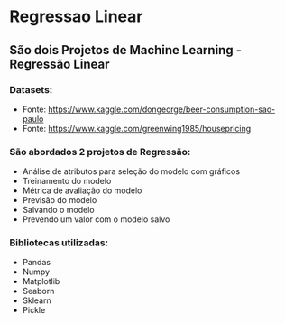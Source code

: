 # Regressao Linear
## São dois Projetos de Machine Learning - Regressão Linear

### Datasets:
* Fonte: https://www.kaggle.com/dongeorge/beer-consumption-sao-paulo
* Fonte: https://www.kaggle.com/greenwing1985/housepricing

### São abordados 2 projetos de Regressão:
* Análise de atributos para seleção do modelo com gráficos
* Treinamento do modelo
* Métrica de avaliação do modelo
* Previsão do modelo
* Salvando o modelo
* Prevendo um valor com o modelo salvo

### Bibliotecas utilizadas:
* Pandas
* Numpy
* Matplotlib
* Seaborn
* Sklearn
* Pickle
